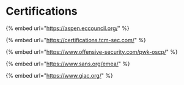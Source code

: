 # Certifications

{% embed url="https://aspen.eccouncil.org/" %}

{% embed url="https://certifications.tcm-sec.com/" %}

{% embed url="https://www.offensive-security.com/pwk-oscp/" %}

{% embed url="https://www.sans.org/emea/" %}

{% embed url="https://www.giac.org/" %}






